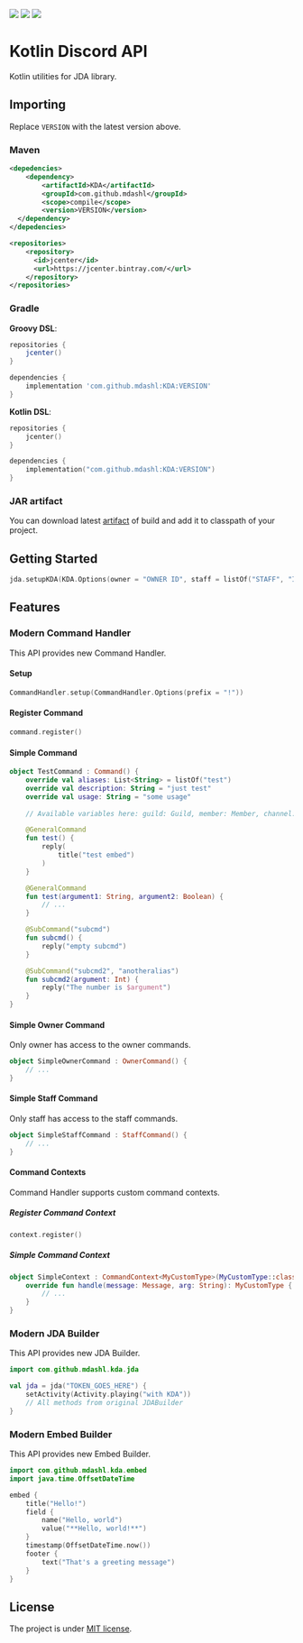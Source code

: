  [![](https://img.shields.io/bintray/v/mdashlw/maven/KDA.svg?label=KDA&style=flat-square)](https://bintray.com/mdashlw/maven/KDA/_latestVersion)
 [![](https://img.shields.io/badge/license-MIT-yellowgreen.svg?style=flat-square)](https://opensource.org/licenses/MIT)
 [![](https://gitlab.com/mdashlw/kda/badges/master/pipeline.svg)](https://gitlab.com/mdashlw/kda/commits/master)

# Kotlin Discord API

Kotlin utilities for JDA library.

## Importing

Replace `VERSION` with the latest version above.

### Maven

```xml
<depedencies>
    <dependency>
        <artifactId>KDA</artifactId>
        <groupId>com.github.mdashl</groupId>
        <scope>compile</scope>
        <version>VERSION</version> 
  </dependency>
</depedencies>

<repositories>
    <repository>
      <id>jcenter</id>
      <url>https://jcenter.bintray.com/</url>
    </repository>
</repositories>
```

### Gradle

**Groovy DSL**:

```gradle
repositories {
    jcenter()
}

dependencies {
    implementation 'com.github.mdashl:KDA:VERSION'
}
```

**Kotlin DSL**:

```kotlin
repositories {
    jcenter()
}

dependencies {
    implementation("com.github.mdashl:KDA:VERSION")
}
```

### JAR artifact

You can download latest [artifact](https://bintray.com/mdashlw/maven/KDA/_latestVersion) of build and add it to classpath of your project.

## Getting Started

```kotlin
jda.setupKDA(KDA.Options(owner = "OWNER ID", staff = listOf("STAFF", "IDS"), locale = Locale.US))
``` 

## Features

### Modern Command Handler

This API provides new Command Handler.

#### Setup

```kotlin
CommandHandler.setup(CommandHandler.Options(prefix = "!"))
```

#### Register Command

```kotlin
command.register()
```

#### Simple Command

```kotlin
object TestCommand : Command() {
    override val aliases: List<String> = listOf("test")
    override val description: String = "just test"
    override val usage: String = "some usage"
    
    // Available variables here: guild: Guild, member: Member, channel: TextChannel, message: Message

    @GeneralCommand
    fun test() {
        reply(
            title("test embed")
        )
    }

    @GeneralCommand
    fun test(argument1: String, argument2: Boolean) {
        // ...
    }

    @SubCommand("subcmd")
    fun subcmd() {
        reply("empty subcmd")
    }

    @SubCommand("subcmd2", "anotheralias")
    fun subcmd2(argument: Int) {
        reply("The number is $argument")
    }
}
```

#### Simple Owner Command

Only owner has access to the owner commands.

```kotlin
object SimpleOwnerCommand : OwnerCommand() {
    // ...
}
```

#### Simple Staff Command

Only staff has access to the staff commands.

```kotlin
object SimpleStaffCommand : StaffCommand() {
    // ...
}
```

#### Command Contexts

Command Handler supports custom command contexts.

##### Register Command Context

```kotlin
context.register()
```

##### Simple Command Context

```kotlin
object SimpleContext : CommandContext<MyCustomType>(MyCustomType::class.java) {
    override fun handle(message: Message, arg: String): MyCustomType {
        // ...
    }
}
```

### Modern JDA Builder

This API provides new JDA Builder.

```kotlin
import com.github.mdashl.kda.jda

val jda = jda("TOKEN_GOES_HERE") {
    setActivity(Activity.playing("with KDA"))
    // All methods from original JDABuilder
}
```

### Modern Embed Builder

This API provides new Embed Builder.

```kotlin
import com.github.mdashl.kda.embed
import java.time.OffsetDateTime

embed {
    title("Hello!")
    field {
        name("Hello, world")
        value("**Hello, world!**")
    }
    timestamp(OffsetDateTime.now())
    footer {
        text("That's a greeting message")
    }
}
```

## License

The project is under [MIT license](https://gitlab.com/mdashlw/kda/blob/master/LICENSE).